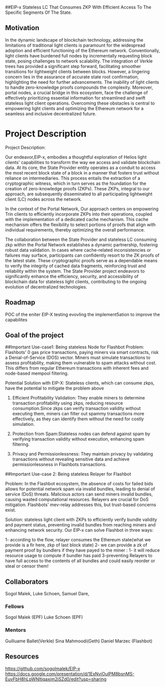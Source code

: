 
##EIP-x 
 Stateless LC That Consumes ZKP With Efficient Access To The Specific Segments Of The State.


## Motivation
In the dynamic landscape of blockchain technology, addressing the limitations of traditional light clients is paramount for the widespread adoption and efficient functioning of the Ethereum network. Conventionally, light clients have burdened full nodes by incrementally requesting block state, posing challenges to network scalability. The integration of Verkle trees has provided a significant step forward, facilitating smoother transitions for lightweight clients between blocks. However, a lingering concern lies in the assurance of accurate state root confirmation, highlighting the need for further advancements. The inability of light clients to handle zero-knowledge proofs compounds the complexity. Moreover, portal nodes, a crucial bridge in this ecosystem, face the challenge of effectively prioritizing essential information for streamlined and swift stateless light client operations. Overcoming these obstacles is central to empowering light clients and optimizing the Ethereum network for a seamless and inclusive decentralized future.

# Project Description
Project Description:

Our endeavor,EIP-x, embodies a thoughtful exploration of Helios light clients' capabilities to transform the way we access and validate blockchain data. At its core, the State Provider entity operates as a conduit to access the most recent block state of a block in a manner that fosters trust without reliance on intermediaries. This process entails the extraction of a cryptographic witness, which in turn serves as the foundation for the creation of zero-knowledge proofs (ZKPs). These ZKPs, integral to our approach, are subsequently disseminated to all participating lightweight client (LC) nodes across the network.

In the context of the Portal Network, Our approach centers on empowering Trin clients to efficiently incorporate ZKPs into their operations, coupled with the implementation of a dedicated cache mechanism. This cache mechanism offers the flexibility to select portions of proofs that align with individual requirements, thereby optimizing the overall performance.

The collaboration between the State Provider and stateless LC consuming zkp within the Portal Network establishes a dynamic partnership, fostering robust data validation. In cases where cache-related inconsistencies or failures may surface, participants can confidently resort to the ZK proofs of the latest state. These cryptographic proofs serve as a dependable means to verify the integrity of cached data fragments, reinforcing trust and reliability within the system. The State Provider project endeavors to significantly enhance the efficiency, security, and accessibility of blockchain data for stateless light clients, contributing to the ongoing evolution of decentralized technologies.

## Roadmap
POC of the eniter EIP-X 
testing 
evovling the implement5ation to improve the capabilites 


## Goal of the project

##Important Use-case1: 
Being stateless Node for Flashbot
Problem: 
Flashbots' 0 gas price transactions, paying miners via smart contracts, risk a Denial-of-Service (DOS) vector. Miners must simulate transactions to assess profitability, making them vulnerable to spam attacks without cost. This differs from regular Ethereum transactions with inherent fees and node-based mempool filtering.

Potential Solution with EIP-X: Stateless clients, which can consume  zkps, have the potential to mitigate the problem above

1. Efficient Profitability Validation: They enable miners to determine transaction profitability using zkps, reducing resource consumption.Since zkps can verify transaction validity without executing them, miners can filter out spammy transactions more effectively, as they can identify them without the need for costly simulation.

2. Protection from Spam:Stateless nodes can defend against spam by verifying transaction validity without execution, enhancing spam filtering.

3. Privacy and Permissionlessness: They maintain privacy by validating transactions without revealing sensitive data and achieve permissionlessness in Flashbots transactions.

##Important Use-case 2: 
Being stateless Relayer for Flashbot

Problem: 
In the Flashbot ecosystem, the absence of costs for failed bids allows for potential network spam via invalid bundles, leading to denial of service (DoS) threats. Malicious actors can send miners invalid bundles, causing wasted computational resources. Relayers are crucial for DoS mitigation. Flashbots' mev-relay addresses this, but trust-based concerns exist. 


Solution: 
stateless light client with ZKPs to efficiently verify bundle validity and payment status, preventing invalid bundles from reaching miners and enhancing network security. Our EIP-x can solve Flashbot in three ways:

1- according to the flow, relayer consumes the Ethereum state(what we provide is a fir here, zkp of last block state) 
2- we can provide a zk of payment proof by bundlers if they have payed to the  miner : 1- it will reduce resource usage to compute if bundler has paid 
3-preventing Relayers to have full access to the contents of all bundles and could easily reorder or steal or censor them!



## Collaborators
Sogol Malek,
Luke Schoen, 
Samuel Dare, 
### Fellows 
Sogol Malek (EPF)
Luke Schoen (EPF)

### Mentors

Guilluame Ballet(Verkle)
Sina Mahmoodi(Geth)
Daniel Marzec (Flashbot)

## Resources
https://github.com/sogolmalek/EIP-x
https://docs.google.com/presentation/d/1ExNviOulPM8bsnMS-EuvFbH8hLpWNltiqaxjm2jSZd0/edit?usp=sharing

